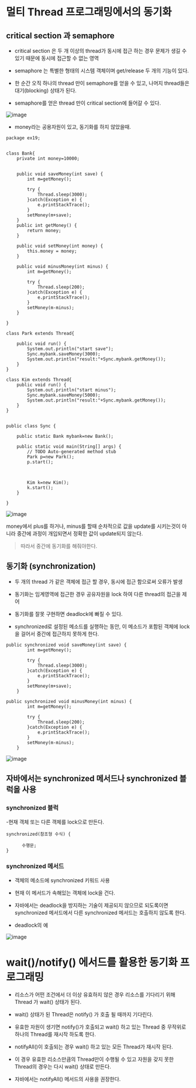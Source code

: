 # 멀티 Thread 프로그래밍에서의 동기화

## critical section 과 semaphore

- critical section  은 두 개 이상의 thread가 동시에 접근 하는 경우 문제가 생길 수 있기 때문에 동시에 접근할 수 없는 영역

- semaphore 는 특별한 형태의 시스템 객체이며 get/release 두 개의 기능이 있다.

- 한 순간 오직 하나의 thread 만이 semaphore를 얻을 수 있고, 나머지 thread들은 대기(blocking) 상태가 된다.

- semaphore를 얻은 thread 만이 critical section에 들어갈 수 있다.

![image](https://user-images.githubusercontent.com/80390524/122180579-83cb1080-cec3-11eb-864b-bb858a27c10f.png)


- money라는 공용자원이 있고, 동기화를 하지 않았을때.

```
package ex19;


class Bank{
	private int money=10000;

	
	public void saveMoney(int save) {
		int m=getMoney();
		
		try {
			Thread.sleep(3000);
		}catch(Exception e) {
			e.printStackTrace();
		}
		setMoney(m+save);
	}
	public int getMoney() {
		return money;
	}

	public void setMoney(int money) {
		this.money = money;
	}
	
	public void minusMoney(int minus) {
		int m=getMoney();
		
		try {
			Thread.sleep(200);
		}catch(Exception e) {
			e.printStackTrace();
		}
		setMoney(m-minus);
	}
	
}

class Park extends Thread{
	
	public void run() {
		System.out.println("start save");
		Sync.mybank.saveMoney(3000);
		System.out.println("result:"+Sync.mybank.getMoney());
	}
}

class Kim extends Thread{
	public void run() {
		System.out.println("start minus");
		Sync.mybank.saveMoney(5000);
		System.out.println("result:"+Sync.mybank.getMoney());
	}
}


public class Sync {

	public static Bank mybank=new Bank();
	
	public static void main(String[] args) {
		// TODO Auto-generated method stub
		Park p=new Park();
		p.start();
		
		
		
		Kim k=new Kim();
		k.start();
	}

}

```

![image](https://user-images.githubusercontent.com/80390524/122183409-2dab9c80-cec6-11eb-86a6-29ea95fb5dce.png)



money에서 plus를 하거나, minus를 할때 순차적으로 값을 update를 시키는것이 아니라 중간에 과정이 개입되면서 정확한 값이 update되지 않는다.

> 따라서 중간에 동기화를 해줘야한다.

## 동기화 (synchronization)

- 두 개의 thread 가 같은 객체에 접근 할 경우, 동시에 접근 함으로써 오류가 발생 

- 동기화는 임계영역에 접근한 경우 공유자원을 lock 하여 다른 thread의 접근을 제어

- 동기화를 잘못 구현하면 deadlock에 빠질 수 있다.

- synchronized로 설정된 메소드를 실행하는 동안, 이 메소드가 포함된 객체에 lock을 걸어서 중간에 접근하지 못하게 한다. 

```
public synchronized void saveMoney(int save) {
		int m=getMoney();
		
		try {
			Thread.sleep(3000);
		}catch(Exception e) {
			e.printStackTrace();
		}
		setMoney(m+save);
	}
	
public synchronized void minusMoney(int minus) {
		int m=getMoney();
		
		try {
			Thread.sleep(200);
		}catch(Exception e) {
			e.printStackTrace();
		}
		setMoney(m-minus);
	}
```

![image](https://user-images.githubusercontent.com/80390524/122184993-bb3bbc00-cec7-11eb-8c8f-68e16ad7d8c9.png)


## 자바에서는 synchronized 메서드나 synchronized 블럭을 사용

### synchronized 블럭

-현재 객체 또는 다른 객체를 lock으로 만든다.

```
synchronized(참조형 수식) {

      수행문;
}
```

### synchronized 메서드

- 객체의 메소드에 synchronized 키워드 사용

- 현재 이 메서드가 속해있는 객체에 lock을 건다.

- 자바에서는 deadlock을 방지하는 기술이 제공되지 않으므로 되도록이면 synchronized 메서드에서 다른 synchronized 메서드는 호출하지 않도록 한다.

- deadlock의 예


![image](https://user-images.githubusercontent.com/80390524/122180613-8b8ab500-cec3-11eb-9586-9b0a887080a0.png)


# wait()/notify() 에서드를 활용한 동기화 프로그래밍

- 리소스가 어떤 조건에서 더 이상 유효하지 않은 경우 리소스를 기다리기 위해 Thread 가 wait() 상태가 된다.

- wait() 상태가 된 Thread은 notify() 가 호출 될 때까지 기다린다.

- 유효한 자원이 생기면 notify()가 호출되고 wait() 하고 있는 Thread 중 무작위로 하나의 Thread를 재시작 하도록 한다.

- notifyAll()이 호출되는 경우 wait() 하고 있는 모든 Thread가 재시작 된다.

- 이 경우 유효한 리소스만큼의 Thread만이 수행될 수 있고 자원을 갖지 못한 Thread의 경우는 다시 wait() 상태로 만든다.

- 자바에서는 notifyAll() 메서드의 사용을 권장한다.



